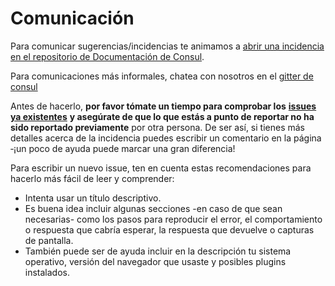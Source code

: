# Comunicación

Para comunicar sugerencias/incidencias te animamos a [abrir una incidencia en el repositorio de Documentación de Consul](https://github.com/consul/consul/issues/new).

Para comunicaciones más informales, chatea con nosotros en el [gitter de consul](https://gitter.im/consul/consul)

Antes de hacerlo, **por favor tómate un tiempo para comprobar los** [**issues ya existentes**](https://github.com/consul/consul/issues) **y asegúrate de que lo que estás a punto de reportar no ha sido reportado previamente** por otra persona. De ser así, si tienes más detalles acerca de la incidencia puedes escribir un comentario en la página ‑¡un poco de ayuda puede marcar una gran diferencia!

Para escribir un nuevo issue, ten en cuenta estas recomendaciones para hacerlo más fácil de leer y comprender:

* Intenta usar un título descriptivo.
* Es buena idea incluir algunas secciones -en caso de que sean necesarias- como los pasos para reproducir el error, el comportamiento o respuesta que cabría esperar, la respuesta que devuelve o capturas de pantalla.
* También puede ser de ayuda incluir en la descripción tu sistema operativo, versión del navegador que usaste y posibles plugins instalados.


